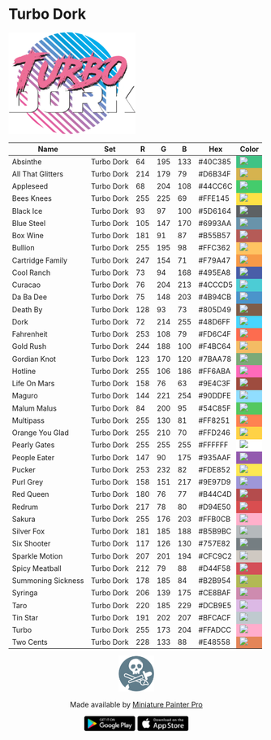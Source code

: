 # Turbo Dork
<img src="../logos/TurboDork.png" height="200" />
<table>
<thead>
<tr>
<th>Name</th>
<th>Set</th>
<th>R</th>
<th>G</th>
<th>B</th>
<th>Hex</th>
<th>Color</th>
</tr>
</thead>
<tbody>
<tr>
<td>Absinthe</td>
<td>Turbo Dork</td>
<td>64</td>
<td>195</td>
<td>133</td>
<td>#40C385</td>
<td style="background-color: #40C385" ><img src="https://via.placeholder.com/40/40C385/000000?text=+" /></td>
</tr>
<tr>
<td>All That Glitters</td>
<td>Turbo Dork</td>
<td>214</td>
<td>179</td>
<td>79</td>
<td>#D6B34F</td>
<td style="background-color: #D6B34F" ><img src="https://via.placeholder.com/40/D6B34F/000000?text=+" /></td>
</tr>
<tr>
<td>Appleseed</td>
<td>Turbo Dork</td>
<td>68</td>
<td>204</td>
<td>108</td>
<td>#44CC6C</td>
<td style="background-color: #44CC6C" ><img src="https://via.placeholder.com/40/44CC6C/000000?text=+" /></td>
</tr>
<tr>
<td>Bees Knees</td>
<td>Turbo Dork</td>
<td>255</td>
<td>225</td>
<td>69</td>
<td>#FFE145</td>
<td style="background-color: #FFE145" ><img src="https://via.placeholder.com/40/FFE145/000000?text=+" /></td>
</tr>
<tr>
<td>Black Ice</td>
<td>Turbo Dork</td>
<td>93</td>
<td>97</td>
<td>100</td>
<td>#5D6164</td>
<td style="background-color: #5D6164" ><img src="https://via.placeholder.com/40/5D6164/000000?text=+" /></td>
</tr>
<tr>
<td>Blue Steel</td>
<td>Turbo Dork</td>
<td>105</td>
<td>147</td>
<td>170</td>
<td>#6993AA</td>
<td style="background-color: #6993AA" ><img src="https://via.placeholder.com/40/6993AA/000000?text=+" /></td>
</tr>
<tr>
<td>Box Wine</td>
<td>Turbo Dork</td>
<td>181</td>
<td>91</td>
<td>87</td>
<td>#B55B57</td>
<td style="background-color: #B55B57" ><img src="https://via.placeholder.com/40/B55B57/000000?text=+" /></td>
</tr>
<tr>
<td>Bullion</td>
<td>Turbo Dork</td>
<td>255</td>
<td>195</td>
<td>98</td>
<td>#FFC362</td>
<td style="background-color: #FFC362" ><img src="https://via.placeholder.com/40/FFC362/000000?text=+" /></td>
</tr>
<tr>
<td>Cartridge Family</td>
<td>Turbo Dork</td>
<td>247</td>
<td>154</td>
<td>71</td>
<td>#F79A47</td>
<td style="background-color: #F79A47" ><img src="https://via.placeholder.com/40/F79A47/000000?text=+" /></td>
</tr>
<tr>
<td>Cool Ranch</td>
<td>Turbo Dork</td>
<td>73</td>
<td>94</td>
<td>168</td>
<td>#495EA8</td>
<td style="background-color: #495EA8" ><img src="https://via.placeholder.com/40/495EA8/000000?text=+" /></td>
</tr>
<tr>
<td>Curacao</td>
<td>Turbo Dork</td>
<td>76</td>
<td>204</td>
<td>213</td>
<td>#4CCCD5</td>
<td style="background-color: #4CCCD5" ><img src="https://via.placeholder.com/40/4CCCD5/000000?text=+" /></td>
</tr>
<tr>
<td>Da Ba Dee</td>
<td>Turbo Dork</td>
<td>75</td>
<td>148</td>
<td>203</td>
<td>#4B94CB</td>
<td style="background-color: #4B94CB" ><img src="https://via.placeholder.com/40/4B94CB/000000?text=+" /></td>
</tr>
<tr>
<td>Death By</td>
<td>Turbo Dork</td>
<td>128</td>
<td>93</td>
<td>73</td>
<td>#805D49</td>
<td style="background-color: #805D49" ><img src="https://via.placeholder.com/40/805D49/000000?text=+" /></td>
</tr>
<tr>
<td>Dork</td>
<td>Turbo Dork</td>
<td>72</td>
<td>214</td>
<td>255</td>
<td>#48D6FF</td>
<td style="background-color: #48D6FF" ><img src="https://via.placeholder.com/40/48D6FF/000000?text=+" /></td>
</tr>
<tr>
<td>Fahrenheit</td>
<td>Turbo Dork</td>
<td>253</td>
<td>108</td>
<td>79</td>
<td>#FD6C4F</td>
<td style="background-color: #FD6C4F" ><img src="https://via.placeholder.com/40/FD6C4F/000000?text=+" /></td>
</tr>
<tr>
<td>Gold Rush</td>
<td>Turbo Dork</td>
<td>244</td>
<td>188</td>
<td>100</td>
<td>#F4BC64</td>
<td style="background-color: #F4BC64" ><img src="https://via.placeholder.com/40/F4BC64/000000?text=+" /></td>
</tr>
<tr>
<td>Gordian Knot</td>
<td>Turbo Dork</td>
<td>123</td>
<td>170</td>
<td>120</td>
<td>#7BAA78</td>
<td style="background-color: #7BAA78" ><img src="https://via.placeholder.com/40/7BAA78/000000?text=+" /></td>
</tr>
<tr>
<td>Hotline</td>
<td>Turbo Dork</td>
<td>255</td>
<td>106</td>
<td>186</td>
<td>#FF6ABA</td>
<td style="background-color: #FF6ABA" ><img src="https://via.placeholder.com/40/FF6ABA/000000?text=+" /></td>
</tr>
<tr>
<td>Life On Mars</td>
<td>Turbo Dork</td>
<td>158</td>
<td>76</td>
<td>63</td>
<td>#9E4C3F</td>
<td style="background-color: #9E4C3F" ><img src="https://via.placeholder.com/40/9E4C3F/000000?text=+" /></td>
</tr>
<tr>
<td>Maguro</td>
<td>Turbo Dork</td>
<td>144</td>
<td>221</td>
<td>254</td>
<td>#90DDFE</td>
<td style="background-color: #90DDFE" ><img src="https://via.placeholder.com/40/90DDFE/000000?text=+" /></td>
</tr>
<tr>
<td>Malum Malus</td>
<td>Turbo Dork</td>
<td>84</td>
<td>200</td>
<td>95</td>
<td>#54C85F</td>
<td style="background-color: #54C85F" ><img src="https://via.placeholder.com/40/54C85F/000000?text=+" /></td>
</tr>
<tr>
<td>Multipass</td>
<td>Turbo Dork</td>
<td>255</td>
<td>130</td>
<td>81</td>
<td>#FF8251</td>
<td style="background-color: #FF8251" ><img src="https://via.placeholder.com/40/FF8251/000000?text=+" /></td>
</tr>
<tr>
<td>Orange You Glad</td>
<td>Turbo Dork</td>
<td>255</td>
<td>210</td>
<td>70</td>
<td>#FFD246</td>
<td style="background-color: #FFD246" ><img src="https://via.placeholder.com/40/FFD246/000000?text=+" /></td>
</tr>
<tr>
<td>Pearly Gates</td>
<td>Turbo Dork</td>
<td>255</td>
<td>255</td>
<td>255</td>
<td>#FFFFFF</td>
<td style="background-color: #FFFFFF" ><img src="https://via.placeholder.com/40/FFFFFF/000000?text=+" /></td>
</tr>
<tr>
<td>People Eater</td>
<td>Turbo Dork</td>
<td>147</td>
<td>90</td>
<td>175</td>
<td>#935AAF</td>
<td style="background-color: #935AAF" ><img src="https://via.placeholder.com/40/935AAF/000000?text=+" /></td>
</tr>
<tr>
<td>Pucker</td>
<td>Turbo Dork</td>
<td>253</td>
<td>232</td>
<td>82</td>
<td>#FDE852</td>
<td style="background-color: #FDE852" ><img src="https://via.placeholder.com/40/FDE852/000000?text=+" /></td>
</tr>
<tr>
<td>Purl Grey</td>
<td>Turbo Dork</td>
<td>158</td>
<td>151</td>
<td>217</td>
<td>#9E97D9</td>
<td style="background-color: #9E97D9" ><img src="https://via.placeholder.com/40/9E97D9/000000?text=+" /></td>
</tr>
<tr>
<td>Red Queen</td>
<td>Turbo Dork</td>
<td>180</td>
<td>76</td>
<td>77</td>
<td>#B44C4D</td>
<td style="background-color: #B44C4D" ><img src="https://via.placeholder.com/40/B44C4D/000000?text=+" /></td>
</tr>
<tr>
<td>Redrum</td>
<td>Turbo Dork</td>
<td>217</td>
<td>78</td>
<td>80</td>
<td>#D94E50</td>
<td style="background-color: #D94E50" ><img src="https://via.placeholder.com/40/D94E50/000000?text=+" /></td>
</tr>
<tr>
<td>Sakura</td>
<td>Turbo Dork</td>
<td>255</td>
<td>176</td>
<td>203</td>
<td>#FFB0CB</td>
<td style="background-color: #FFB0CB" ><img src="https://via.placeholder.com/40/FFB0CB/000000?text=+" /></td>
</tr>
<tr>
<td>Silver Fox</td>
<td>Turbo Dork</td>
<td>181</td>
<td>185</td>
<td>188</td>
<td>#B5B9BC</td>
<td style="background-color: #B5B9BC" ><img src="https://via.placeholder.com/40/B5B9BC/000000?text=+" /></td>
</tr>
<tr>
<td>Six Shooter</td>
<td>Turbo Dork</td>
<td>117</td>
<td>126</td>
<td>130</td>
<td>#757E82</td>
<td style="background-color: #757E82" ><img src="https://via.placeholder.com/40/757E82/000000?text=+" /></td>
</tr>
<tr>
<td>Sparkle Motion</td>
<td>Turbo Dork</td>
<td>207</td>
<td>201</td>
<td>194</td>
<td>#CFC9C2</td>
<td style="background-color: #CFC9C2" ><img src="https://via.placeholder.com/40/CFC9C2/000000?text=+" /></td>
</tr>
<tr>
<td>Spicy Meatball</td>
<td>Turbo Dork</td>
<td>212</td>
<td>79</td>
<td>88</td>
<td>#D44F58</td>
<td style="background-color: #D44F58" ><img src="https://via.placeholder.com/40/D44F58/000000?text=+" /></td>
</tr>
<tr>
<td>Summoning Sickness</td>
<td>Turbo Dork</td>
<td>178</td>
<td>185</td>
<td>84</td>
<td>#B2B954</td>
<td style="background-color: #B2B954" ><img src="https://via.placeholder.com/40/B2B954/000000?text=+" /></td>
</tr>
<tr>
<td>Syringa</td>
<td>Turbo Dork</td>
<td>206</td>
<td>139</td>
<td>175</td>
<td>#CE8BAF</td>
<td style="background-color: #CE8BAF" ><img src="https://via.placeholder.com/40/CE8BAF/000000?text=+" /></td>
</tr>
<tr>
<td>Taro</td>
<td>Turbo Dork</td>
<td>220</td>
<td>185</td>
<td>229</td>
<td>#DCB9E5</td>
<td style="background-color: #DCB9E5" ><img src="https://via.placeholder.com/40/DCB9E5/000000?text=+" /></td>
</tr>
<tr>
<td>Tin Star</td>
<td>Turbo Dork</td>
<td>191</td>
<td>202</td>
<td>207</td>
<td>#BFCACF</td>
<td style="background-color: #BFCACF" ><img src="https://via.placeholder.com/40/BFCACF/000000?text=+" /></td>
</tr>
<tr>
<td>Turbo</td>
<td>Turbo Dork</td>
<td>255</td>
<td>173</td>
<td>204</td>
<td>#FFADCC</td>
<td style="background-color: #FFADCC" ><img src="https://via.placeholder.com/40/FFADCC/000000?text=+" /></td>
</tr>
<tr>
<td>Two Cents</td>
<td>Turbo Dork</td>
<td>228</td>
<td>133</td>
<td>88</td>
<td>#E48558</td>
<td style="background-color: #E48558" ><img src="https://via.placeholder.com/40/E48558/000000?text=+" /></td>
</tr>
<tr>
</tbody>
</table>
<p align="center"><img src="../logos/logo_rnd.png" height="70" /></p>
<p align="center">Made available by <a href="https://miniaturepainterpro.app/">Miniature Painter Pro</a></p>
<p align="center">
<a href="https://play.google.com/store/apps/details?id=com.rfsp.paintmaster"> <img src="../logos/Android.png" height="30" /></a>
<a href="https://apps.apple.com/us/app/miniature-painter-pro/id1495938928"> <img src="../logos/iOS.png" height="30" /></a>
</p>

